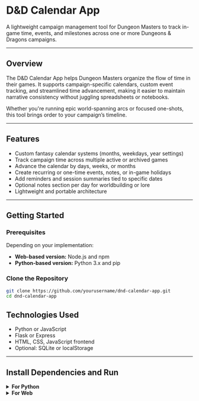 # D&D Calendar App

A lightweight campaign management tool for Dungeon Masters to track in-game time, events, and milestones across one or more Dungeons & Dragons campaigns.

---

## Overview

The D&D Calendar App helps Dungeon Masters organize the flow of time in their games. It supports campaign-specific calendars, custom event tracking, and streamlined time advancement, making it easier to maintain narrative consistency without juggling spreadsheets or notebooks.

Whether you're running epic world-spanning arcs or focused one-shots, this tool brings order to your campaign’s timeline.

---

## Features

- Custom fantasy calendar systems (months, weekdays, year settings)
- Track campaign time across multiple active or archived games
- Advance the calendar by days, weeks, or months
- Create recurring or one-time events, notes, or in-game holidays
- Add reminders and session summaries tied to specific dates
- Optional notes section per day for worldbuilding or lore
- Lightweight and portable architecture

---

## Getting Started

### Prerequisites

Depending on your implementation:

- **Web-based version:** Node.js and npm
- **Python-based version:** Python 3.x and pip

### Clone the Repository

```bash
git clone https://github.com/yourusername/dnd-calendar-app.git
cd dnd-calendar-app
```

## Technologies Used

- Python or JavaScript
- Flask or Express
- HTML, CSS, JavaScript frontend
- Optional: SQLite or localStorage

---

## Install Dependencies and Run

<details>
<summary><strong>For Python</strong></summary>

```bash
pip install -r requirements.txt
python app.py
```
</details> 
<details> <summary><strong>For Web</strong></summary>
```bash
Copy code
npm install
npm start
  ```
</details>
